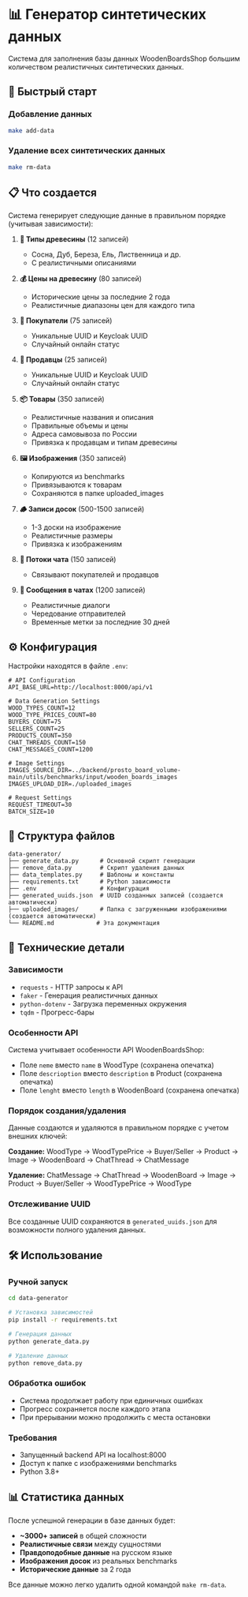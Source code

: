 # 📊 Генератор синтетических данных

Система для заполнения базы данных WoodenBoardsShop большим количеством реалистичных синтетических данных.

## 🚀 Быстрый старт

### Добавление данных
```bash
make add-data
```

### Удаление всех синтетических данных
```bash
make rm-data
```

## 📋 Что создается

Система генерирует следующие данные в правильном порядке (учитывая зависимости):

1. **🌲 Типы древесины** (12 записей)
   - Сосна, Дуб, Береза, Ель, Лиственница и др.
   - С реалистичными описаниями

2. **💰 Цены на древесину** (80 записей)
   - Исторические цены за последние 2 года
   - Реалистичные диапазоны цен для каждого типа

3. **👥 Покупатели** (75 записей)
   - Уникальные UUID и Keycloak UUID
   - Случайный онлайн статус

4. **🏪 Продавцы** (25 записей)
   - Уникальные UUID и Keycloak UUID
   - Случайный онлайн статус

5. **📦 Товары** (350 записей)
   - Реалистичные названия и описания
   - Правильные объемы и цены
   - Адреса самовывоза по России
   - Привязка к продавцам и типам древесины

6. **🖼️ Изображения** (350 записей)
   - Копируются из benchmarks
   - Привязываются к товарам
   - Сохраняются в папке uploaded_images

7. **🪵 Записи досок** (500-1500 записей)
   - 1-3 доски на изображение
   - Реалистичные размеры
   - Привязка к изображениям

8. **💬 Потоки чата** (150 записей)
   - Связывают покупателей и продавцов

9. **📝 Сообщения в чатах** (1200 записей)
   - Реалистичные диалоги
   - Чередование отправителей
   - Временные метки за последние 30 дней

## ⚙️ Конфигурация

Настройки находятся в файле `.env`:

```env
# API Configuration
API_BASE_URL=http://localhost:8000/api/v1

# Data Generation Settings
WOOD_TYPES_COUNT=12
WOOD_TYPE_PRICES_COUNT=80
BUYERS_COUNT=75
SELLERS_COUNT=25
PRODUCTS_COUNT=350
CHAT_THREADS_COUNT=150
CHAT_MESSAGES_COUNT=1200

# Image Settings
IMAGES_SOURCE_DIR=../backend/prosto_board_volume-main/utils/benchmarks/input/wooden_boards_images
IMAGES_UPLOAD_DIR=./uploaded_images

# Request Settings
REQUEST_TIMEOUT=30
BATCH_SIZE=10
```

## 📁 Структура файлов

```
data-generator/
├── generate_data.py      # Основной скрипт генерации
├── remove_data.py        # Скрипт удаления данных
├── data_templates.py     # Шаблоны и константы
├── requirements.txt      # Python зависимости
├── .env                  # Конфигурация
├── generated_uuids.json  # UUID созданных записей (создается автоматически)
├── uploaded_images/      # Папка с загруженными изображениями (создается автоматически)
└── README.md            # Эта документация
```

## 🔧 Технические детали

### Зависимости
- `requests` - HTTP запросы к API
- `faker` - Генерация реалистичных данных
- `python-dotenv` - Загрузка переменных окружения
- `tqdm` - Прогресс-бары

### Особенности API
Система учитывает особенности API WoodenBoardsShop:
- Поле `neme` вместо `name` в WoodType (сохранена опечатка)
- Поле `descrioption` вместо `description` в Product (сохранена опечатка)
- Поле `lenght` вместо `length` в WoodenBoard (сохранена опечатка)

### Порядок создания/удаления
Данные создаются и удаляются в правильном порядке с учетом внешних ключей:

**Создание:** WoodType → WoodTypePrice → Buyer/Seller → Product → Image → WoodenBoard → ChatThread → ChatMessage

**Удаление:** ChatMessage → ChatThread → WoodenBoard → Image → Product → Buyer/Seller → WoodTypePrice → WoodType

### Отслеживание UUID
Все созданные UUID сохраняются в `generated_uuids.json` для возможности полного удаления данных.

## 🛠️ Использование

### Ручной запуск
```bash
cd data-generator

# Установка зависимостей
pip install -r requirements.txt

# Генерация данных
python generate_data.py

# Удаление данных
python remove_data.py
```

### Обработка ошибок
- Система продолжает работу при единичных ошибках
- Прогресс сохраняется после каждого этапа
- При прерывании можно продолжить с места остановки

### Требования
- Запущенный backend API на localhost:8000
- Доступ к папке с изображениями benchmarks
- Python 3.8+

## 📊 Статистика данных

После успешной генерации в базе данных будет:
- **~3000+ записей** в общей сложности
- **Реалистичные связи** между сущностями
- **Правдоподобные данные** на русском языке
- **Изображения досок** из реальных benchmarks
- **Исторические данные** за 2 года

Все данные можно легко удалить одной командой `make rm-data`.
